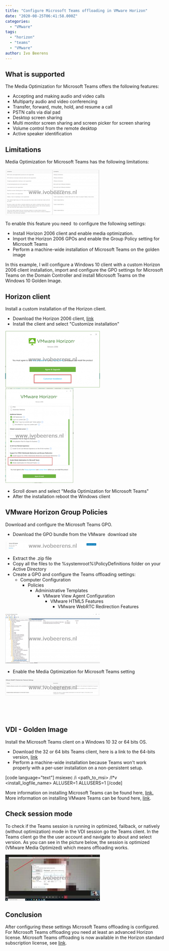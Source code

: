 ```yaml
---
title: "Configure Microsoft Teams offloading in VMware Horizon"
date: "2020-08-25T06:41:58.000Z"
categories: 
  - "VMware"
tags: 
  - "horizon"
  - "teams"
  - "VMware"
author: Ivo Beerens
---
```


## What is supported

The Media Optimization for Microsoft Teams offers the following features:

- Accepting and making audio and video calls
- Multiparty audio and video conferencing
- Transfer, forward, mute, hold, and resume a call
- PSTN calls via dial pad
- Desktop screen sharing
- Multi monitor screen sharing and screen picker for screen sharing
- Volume control from the remote desktop
- Active speaker identification

## Limitations

Media Optimization for Microsoft Teams has the following limitations:

[![](images/Limitations-300x148.png)](images/Limitations.png)

To enable this feature you need  to configure the following settings:

- Install Horizon 2006 client and enable media optimization.
- Import the Horizon 2006 GPOs and enable the Group Policy setting for Microsoft Teams
- Perform a machine-wide installation of Microsoft Teams on the golden image

In this example, I will configure a Windows 10 client with a custom Horizon 2006 client installation, import and configure the GPO settings for Microsoft Teams on the Domain Controller and install Microsoft Teams on the Windows 10 Golden Image.

## Horizon client

Install a custom installation of the Horizon client.

- Download the Horizon 2006 client, [link](https://my.VMware.com/en/web/VMware/downloads/info/slug/desktop_end_user_computing/VMware_horizon_clients/2006)
- Install the client and select "Customize installation"

[![](images/Customize-install-300x179.png)](images/Customize-install.png) [![](images/Horizon-Client-216x300.png)](https://www.ivobeerens.nl/wp-content/uploads/2020/08/Horizon-Client.png)

- Scroll down and select "Media Optimization for Microsoft Teams"
- After the installation reboot the Windows client

## VMware Horizon Group Policies

 Download and configure the Microsoft Teams GPO.

- Download the GPO bundle from the VMware  download site

[![](images/GPO-300x28.png)](images/GPO.png)

- Extract the .zip file
- Copy all the files to the %systemroot%\\PolicyDefinitions folder on your Active Directory
- Create a GPO and configure the Teams offloading settings:
    - Computer Configuration
        - Policies
            - Administrative Templates
                - VMware View Agent Configuration
                    - VMware HTML5 Features
                        - VMware WebRTC Redirection Features

[![](images/ADMX-300x158.png)](images/ADMX.png)

- Enable the Media Optimization for Microsoft Teams setting

[![](images/Settings-300x55.png)](images/Settings.png)

 

 

## VDI - Golden Image

Install the Microsoft Teams client on a Windows 10 32 or 64 bits OS.

- Download the 32 or 64 bits Teams client, here is a link to the 64-bits version, [link](https://statics.teams.cdn.office.net/production-windows-x64/1.3.00.21759/Teams_windows_x64.msi)
- Perform a machine-wide installation because Teams won't work properly with a per-user installation on a non-persistent setup.

\[code language="text"\] msiexec /i <path\_to\_msi> /l\*v <install\_logfile\_name> ALLUSER=1 ALLUSERS=1 \[/code\]

More information on installing Microsoft Teams can be found here, [link.](https://docs.microsoft.com/en-us/microsoftteams/teams-for-vdi) More information on installing VMware Teams can be found here, [link](https://docs.VMware.com/en/VMware-Horizon/2006/horizon-remote-desktop-features/GUID-F68FA7BB-B08F-4EFF-9BB1-1F9FC71F8214.html).

## Check session mode

To check if the Teams session is running in optimized, failback, or natively (without optimization) mode in the VDI session go the Teams client. In the Teams client go the the user account and navigate to about and select version. As you can see in the picture below, the session is optimized (VMware Media Optimized) which means offloading works.

[![](images/Session-300x146.jpg)](images/Session.jpg)

## Conclusion

After configuring these settings Microsoft Teams offloading is configured. For Microsoft Teams offloading you need at least an advanced Horizon license. Microsoft Teams offloading is now available in the Horizon standard subscription license, see [link](https://www.VMware.com/content/dam/digitalmarketing/VMware/en/pdf/products/horizon/vmw-horizon-subscription-feature-comparison.pdf).



